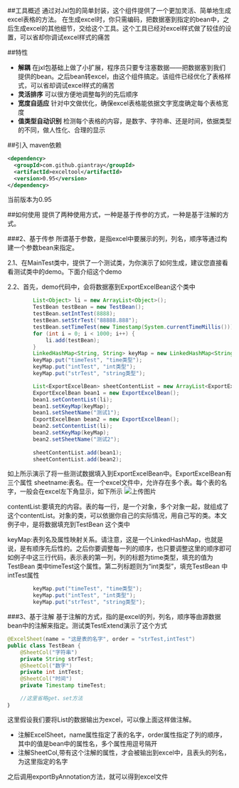 ##工具概述
通过对Jxl包的简单封装，这个组件提供了一个更加灵活、简单地生成excel表格的方法。
在生成excel时，你只需编码，把数据塞到指定的bean中，之后生成excel的其他细节，交给这个工具。这个工具已经对excel样式做了较佳的设置，可以省却你调试excel样式的痛苦

##特性
- **解耦** 在jxl包基础上做了小扩展，程序员只要专注塞数据——把数据塞到我们提供的bean。之后bean转excel，由这个组件搞定。该组件已经优化了表格样式，可以省却调试excel样式的痛苦
- **灵活排序** 可以很方便地调整每列的先后顺序
- **宽度自适应** 针对中文做优化，确保excel表格能依据文字宽度确定每个表格宽度
- **值类型自动识别** 检测每个表格的内容，是数字、字符串、还是时间，依据类型的不同，做人性化、合理的显示

##引入
maven依赖

```xml
<dependency>
  <groupId>com.github.giantray</groupId>
  <artifactId>exceltool</artifactId>
  <version>0.95</version>
</dependency>
```
当前版本为0.95


##如何使用
提供了两种使用方式，一种是基于传参的方式，一种是基于注解的方式。

###2、基于传参
所谓基于参数，是指excel中要展示的列，列名，顺序等通过构建一个参数bean来指定。

2.1、在MainTest类中，提供了一个测试类，为你演示了如何生成，建议您直接看看测试类中的demo。下面介绍这个demo

2.2、首先，demo代码中，会将数据塞到ExportExcelBean这个类中
```java
		List<Object> li = new ArrayList<Object>();
		TestBean testBean = new TestBean();
		testBean.setIntTest(8888);
		testBean.setStrTest("88888.888");
		testBean.setTimeTest(new Timestamp(System.currentTimeMillis()));
		for (int i = 0; i < 1000; i++) {
			li.add(testBean);
		}
		LinkedHashMap<String, String> keyMap = new LinkedHashMap<String, String>();
		keyMap.put("timeTest", "time类型");
		keyMap.put("intTest", "int类型");
		keyMap.put("strTest", "string类型");

		List<ExportExcelBean> sheetContentList = new ArrayList<ExportExcelBean>();
		ExportExcelBean bean1 = new ExportExcelBean();
		bean1.setContentList(li);
		bean1.setKeyMap(keyMap);
		bean1.setSheetName("测试1");
		ExportExcelBean bean2 = new ExportExcelBean();
		bean2.setContentList(li);
		bean2.setKeyMap(keyMap);
		bean2.setSheetName("测试2");
		
		sheetContentList.add(bean1);
		sheetContentList.add(bean2);
```
如上所示演示了将一些测试数据填入到ExportExcelBean中。ExportExcelBean有三个属性
sheetname:表名。在一个excel文件中，允许存在多个表。每个表的名字，一般会在excel左下角显示，如下所示
![上传图片](http://image.game.yy.com/o/cloudapp/25586759/170x170/201506-bbc2a60f_094e_498b_87e7_2ead79ca9536.png)

contentList:要填充的内容。表的每一行，是一个对象，多个对象一起，就组成了这个contentList。对象的类，可以依据你自己的实际情况，用自己写的类。本文例子中，是将数据填充到TestBean 这个类中

keyMap:表列名及属性映射关系。请注意，这是一个LinkedHashMap，也就是说，是有顺序先后性的。之后你要调整每一列的顺序，也只要调整这里的顺序即可
如例子中这三行代码，表示表的第一列，列的标题为time类型，填充的值为TestBean 类中timeTest这个属性。第二列标题则为“int类型”，填充TestBean 中intTest属性
```java
		keyMap.put("timeTest", "time类型");
		keyMap.put("intTest", "int类型");
		keyMap.put("strTest", "string类型");

```


###3、基于注解
基于注解的方式，指的是excel的列，列名，顺序等由源数据bean中的注解来指定。测试类TestExtend演示了这个方式

```java
@ExcelSheet(name = "这是表的名字", order = "strTest,intTest")
public class TestBean {
	@SheetCol("字符串")
	private String strTest;
	@SheetCol("数字")
	private int intTest;
	@SheetCol("时间")
	private Timestamp timeTest;

	//这里省略get、set方法
｝

```

这里假设我们要将List<TestBean>的数据输出为excel，可以像上面这样做注解。
- 注解ExcelSheet，name属性指定了表的名字，order属性指定了列的顺序，其中的值是bean中的属性名，多个属性用逗号隔开
- 注解SheetCol,带有这个注解的属性，才会被输出到excel中，且表头的列名，为这里指定的名字

之后调用exportByAnnotation方法，就可以得到excel文件
